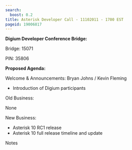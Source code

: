 ```yaml
---
search:
  boost: 0.2
title: Asterisk Developer Call - 11102011 - 1700 EST
pageid: 19006817
---
```


**Digium Developer Conference Bridge:**

Bridge:  15071

PIN:  35806

**Proposed Agenda:**

Welcome & Announcements:  Bryan Johns / Kevin Fleming

* Introduction of Digium participants

Old Business:

None

New Business:

* Asterisk 10 RC1 release
* Asterisk 10 full release timeline and update

Notes
